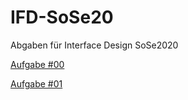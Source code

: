 # IFD-SoSe20

Abgaben für Interface Design SoSe2020

 [ Aufgabe #00 ](SWOT/ConCars.html)


 [ Aufgabe #01 ](WALLET/wallet.html)


